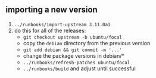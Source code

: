 ## importing a new version

1. `../runbooks/import-upstream 3.11.0a1`
2. do this for all of the releases:
    - `git checkout upstream -b ubuntu/focal`
    - copy the `debian` directory from the previous version
    - `git add debian && git commit -m '...'`
    - change the package versions in debian/*
    - `../runbooks/refresh-patches ubuntu/focal`
    - `../runbooks/build` and adjust until successful
